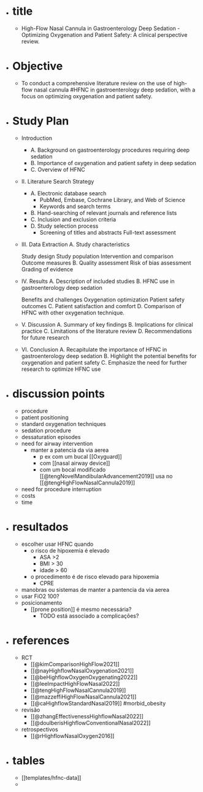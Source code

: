- # title
	- High-Flow Nasal Cannula in Gastroenterology Deep Sedation - Optimizing Oxygenation and Patient Safety: A clinical perspective review.
- # Objective
	- To conduct a comprehensive literature review on the use of high-flow nasal cannula #HFNC in gastroenterology deep sedation, with a focus on optimizing oxygenation and patient safety.
- # Study Plan
	- Introduction
		- A. Background on gastroenterology procedures requiring deep sedation
		- B. Importance of oxygenation and patient safety in deep sedation
		- C. Overview of HFNC
	- II. Literature Search Strategy
		- A. Electronic database search
			- PubMed, Embase, Cochrane Library, and Web of Science
			- Keywords and search terms
		- B. Hand-searching of relevant journals and reference lists
		- C. Inclusion and exclusion criteria
		- D. Study selection process
			- Screening of titles and abstracts
			  Full-text assessment
	- III. Data Extraction
	  A. Study characteristics
	  
	  Study design
	  Study population
	  Intervention and comparison
	  Outcome measures
	  B. Quality assessment
	  Risk of bias assessment
	  Grading of evidence
	- IV. Results
	  A. Description of included studies
	  B. HFNC use in gastroenterology deep sedation
	  
	  Benefits and challenges
	  Oxygenation optimization
	  Patient safety outcomes
	  C. Patient satisfaction and comfort
	  D. Comparison of HFNC with other oxygenation technique.
	- V. Discussion
	  A. Summary of key findings
	  B. Implications for clinical practice
	  C. Limitations of the literature review
	  D. Recommendations for future research
	- VI. Conclusion
	  A. Recapitulate the importance of HFNC in gastroenterology deep sedation
	  B. Highlight the potential benefits for oxygenation and patient safety
	  C. Emphasize the need for further research to optimize HFNC use
- # discussion points
	- procedure
	- patient positioning
	- standard oxygenation techniques
	- sedation procedure
	- dessaturation episodes
	- need for airway intervention
		- manter a patencia da via aerea
			- p ex com um bucal [[Oxyguard]]
			- com [[nasal airway device]]
			- com um bocal modificado [[@tengNovelMandibularAdvancement2019]] usa no [[@tengHighFlowNasalCannula2019]]
	- need for procedure interruption
	- costs
	- time
- # resultados
	- escolher usar HFNC quando
		- o risco de hipoxemia é elevado
			- ASA >2
			- BMI > 30
			- idade > 60
		- o procedimento é de risco elevado para hipoxemia
			- CPRE
	- manobras ou sistemas de manter a pantencia da via aerea
	- usar FiO2 100?
	- posicionamento
		- [[prone position]] é mesmo necessária?
			- TODO está associado a complicações?
- # references
	- RCT
		- [[@kimComparisonHighFlow2021]]
		- [[@nayHighflowNasalOxygenation2021]]
		- [[@beHighflowOxygenOxygenating2022]]
		- [[@leeImpactHighFlowNasal2022]]
		- [[@tengHighFlowNasalCannula2019]]
		- [[@mazzeffiHighFlowNasalCannula2021]]
		- [[@caHighflowStandardNasal2019]] #morbid_obesity
	- revisão
		- [[@zhangEffectivenessHighflowNasal2022]]
		- [[@doulberisHighflowConventionalNasal2022]]
	- retrospectivos
		- [[@rHighflowNasalOxygen2016]]
- # tables
	- [[templates/hfnc-data]]
	-